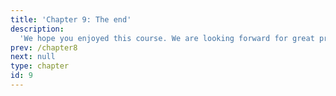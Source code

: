 ```yaml
---
title: 'Chapter 9: The end'
description:
  'We hope you enjoyed this course. We are looking forward for great projects! ... keep coding!'
prev: /chapter8
next: null
type: chapter
id: 9
---
```

